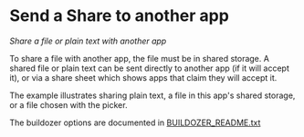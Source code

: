 # Send a Share to another app

*Share a file or plain text with another app*

To share a file with another app, the file must be in shared storage. A shared file or plain text can be sent directly to another app (if it will accept it), or via a share sheet which shows apps that claim they will accept it.

The example illustrates sharing plain text, a file in this app's shared storage, or a file chosen with the picker.

The buildozer options are documented in [BUILDOZER_README.txt](https://github.com/Android-for-Python/Share-Send-Example/blob/main/BUILDOZER_README.txt)


